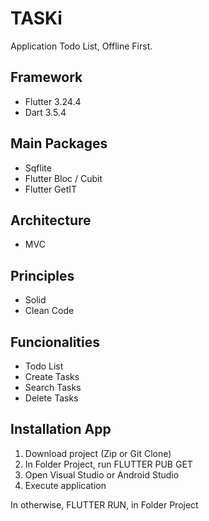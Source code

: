 # TASKi

Application Todo List, Offline First.

## Framework
 - Flutter 3.24.4
 - Dart 3.5.4

## Main Packages
- Sqflite
- Flutter Bloc / Cubit
- Flutter GetIT

## Architecture
- MVC

## Principles
- Solid
- Clean Code

## Funcionalities
- Todo List
- Create Tasks
- Search Tasks
- Delete Tasks

## Installation App

1. Download project (Zip or Git Clone)
2. In Folder Project, run FLUTTER PUB GET
2. Open Visual Studio or Android Studio
4. Execute application

In otherwise, FLUTTER RUN, in Folder Project 

